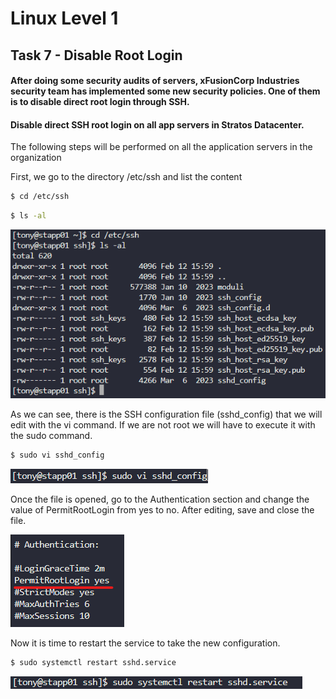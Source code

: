 # Linux Level 1

## Task 7 - Disable Root Login

#### After doing some security audits of servers, xFusionCorp Industries security team has implemented some new security policies. One of them is to disable direct root login through SSH.

#### Disable direct SSH root login on all app servers in Stratos Datacenter.

The following steps will be performed on all the application servers in the organization

First, we go to the directory /etc/ssh and list the content

```bash
$ cd /etc/ssh
```

```bash
$ ls -al
```

![cd command](/img/LINUX/LinuxL01/Task07_01_cd.png)

As we can see, there is the SSH configuration file (sshd_config) that we will edit with the vi command. If we are not root we will have to execute it with the sudo command.

```bash
$ sudo vi sshd_config
```

![sudo vi command](/img/LINUX/LinuxL01/Task07_02_sudo_vi.png)

Once the file is opened, go to the Authentication section and change the value of PermitRootLogin from yes to no. After editing, save and close the file.

![sshd_config file](/img/LINUX/LinuxL01/Task07_03_auth.png)

Now it is time to restart the service to take the new configuration.

```bash
$ sudo systemctl restart sshd.service
```

![sudo systemctl command](/img/LINUX/LinuxL01/Task07_04_sudo_systemctl.png)
